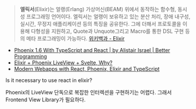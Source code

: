 > **엘릭서**(Elixir)는 얼랭(Erlang) 가상머신(BEAM) 위에서 동작하는 함수형, 동시성 프로그래밍 언어이다. 엘릭서는 얼랭이 보유하고 있는 분산 처리, 장애 내구성, 실시간, 무정지 애플리케이션 등의 특징을 공유한다. 그에 더해서 프로토콜을 이용해 다형성을 지원하고, Quote과 Unquote그리고 Macro를 통한 DSL 구현 등의 메타 프로그래밍이 가능하다.
> [위키백과 - Elixir](https://ko.wikipedia.org/wiki/Elixir)

- [Phoenix 1.6 With TypeScript and React | by Alistair Israel | Better Programming](https://betterprogramming.pub/phoenix-1-6-with-typescript-react-bea7f3a792d5)
- [Elixir + Phoenix LiveView + Svelte, Why?](https://seokjun.kim/elixir-phoenix-liveview-svelte/)
- [Modern Webapps with React, Phoenix, Elixir and TypeScript](https://bpaulino.com/entries/modern-webapps-with-elixir-phoenix-typescript-react)

Is it necessary to use react in elixir?

Phoenix의 LiveView 단독으로 복잡한 인터렉션을 구현하기는 어렵다. 그래서 Frontend View Library가 필요하다.
